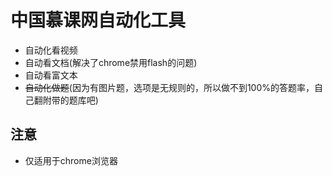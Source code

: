# 中国慕课网自动化工具

- 自动化看视频
- 自动看文档(解决了chrome禁用flash的问题)
- 自动看富文本
- ~~自动化做题~~(因为有图片题，选项是无规则的，所以做不到100%的答题率，自己翻附带的题库吧)

## 注意
- 仅适用于chrome浏览器